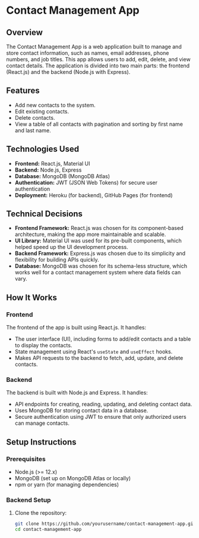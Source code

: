 # Contact Management App

## Overview
The Contact Management App is a web application built to manage and store contact information, such as names, email addresses, phone numbers, and job titles. This app allows users to add, edit, delete, and view contact details. The application is divided into two main parts: the frontend (React.js) and the backend (Node.js with Express).

## Features
- Add new contacts to the system.
- Edit existing contacts.
- Delete contacts.
- View a table of all contacts with pagination and sorting by first name and last name.

## Technologies Used
- **Frontend:** React.js, Material UI
- **Backend:** Node.js, Express
- **Database:** MongoDB (MongoDB Atlas)
- **Authentication:** JWT (JSON Web Tokens) for secure user authentication
- **Deployment:** Heroku (for backend), GitHub Pages (for frontend)

## Technical Decisions
- **Frontend Framework:** React.js was chosen for its component-based architecture, making the app more maintainable and scalable.
- **UI Library:** Material UI was used for its pre-built components, which helped speed up the UI development process.
- **Backend Framework:** Express.js was chosen due to its simplicity and flexibility for building APIs quickly.
- **Database:** MongoDB was chosen for its schema-less structure, which works well for a contact management system where data fields can vary.

## How It Works
### Frontend
The frontend of the app is built using React.js. It handles:
- The user interface (UI), including forms to add/edit contacts and a table to display the contacts.
- State management using React's `useState` and `useEffect` hooks.
- Makes API requests to the backend to fetch, add, update, and delete contacts.
  
### Backend
The backend is built with Node.js and Express. It handles:
- API endpoints for creating, reading, updating, and deleting contact data.
- Uses MongoDB for storing contact data in a database.
- Secure authentication using JWT to ensure that only authorized users can manage contacts.

## Setup Instructions

### Prerequisites
- Node.js (>= 12.x)
- MongoDB (set up on MongoDB Atlas or locally)
- npm or yarn (for managing dependencies)

### Backend Setup
1. Clone the repository:
   ```bash
   git clone https://github.com/yourusername/contact-management-app.git
   cd contact-management-app
